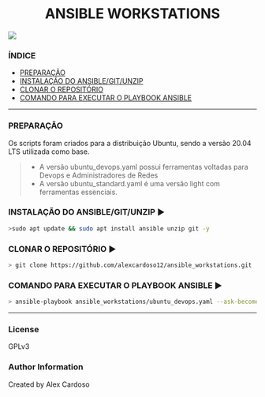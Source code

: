 <h1 align="center"> ANSIBLE WORKSTATIONS </h1>

<img src="http://img.shields.io/static/v1?label=STATUS&message=EM%20DESENVOLVIMENTO&color=RED&style=for-the-badge"/>

### ÍNDICE

* [PREPARAÇÃO](#preparação)
* [INSTALAÇÃO DO ANSIBLE/GIT/UNZIP](#instalação-do-ansiblegitunzip)
* [CLONAR O REPOSITÓRIO](#clonar-o-repositório)
* [COMANDO PARA EXECUTAR O PLAYBOOK ANSIBLE](#comando-para-executar-o-playbook-ansible)
___
### PREPARAÇÃO
Os scripts foram criados para a distribuição Ubuntu, sendo a versão 20.04 LTS utilizada como base. 
 >- A versão ubuntu_devops.yaml possui ferramentas voltadas para Devops e Administradores de Redes
 >- A versão ubuntu_standard.yaml é uma versão light com ferramentas essenciais.  

### INSTALAÇÃO DO ANSIBLE/GIT/UNZIP :arrow_forward:
```bash
>sudo apt update && sudo apt install ansible unzip git -y
```

### CLONAR O REPOSITÓRIO :arrow_forward:
```bash
> git clone https://github.com/alexcardoso12/ansible_workstations.git
```

### COMANDO PARA EXECUTAR O PLAYBOOK ANSIBLE :arrow_forward:
```bash
> ansible-playbook ansible_workstations/ubuntu_devops.yaml --ask-become-pass
```
___
### License
GPLv3

### Author Information
Created by Alex Cardoso

